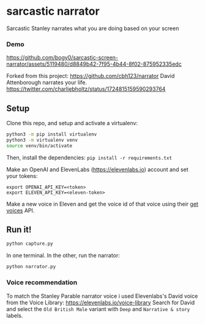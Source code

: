 

# sarcastic narrator
Sarcastic Stanley narrates what you are doing based on your screen

### Demo
https://github.com/bogy0/sarcastic-screen-narrator/assets/5119480/d8849b42-7f95-4b44-8f02-875952335edc



Forked from this project:
https://github.com/cbh123/narrator
David Attenborough narrates your life.
https://twitter.com/charliebholtz/status/1724815159590293764

## Setup

Clone this repo, and setup and activate a virtualenv:

```bash
python3 -m pip install virtualenv
python3 -m virtualenv venv
source venv/bin/activate
```

Then, install the dependencies:
`pip install -r requirements.txt`

Make an OpenAI and ElevenLabs (https://elevenlabs.io) account and set your tokens:

```
export OPENAI_API_KEY=<token>
export ELEVEN_API_KEY=<eleven-token>
```

Make a new voice in Eleven and get the voice id of that voice using their [get voices](https://elevenlabs.io/docs/api-reference/voices) API.

## Run it!

```bash
python capture.py
```
In one terminal. In the other, run the narrator:

```bash
python narrator.py
```

### Voice recommendation
To match the Stanley Parable narrator voice i used Elevenlabs's David voice from the Voice Library:
https://elevenlabs.io/voice-library
Search for David and select the `Old British Male` variant with `Deep` and `Narrative & story` labels.

